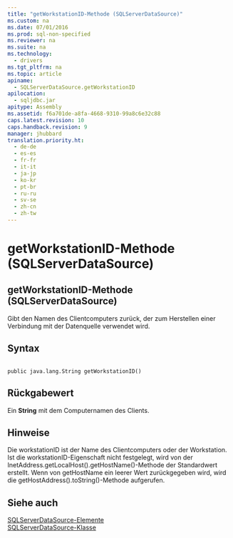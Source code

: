 ```yaml
---
title: "getWorkstationID-Methode (SQLServerDataSource)"
ms.custom: na
ms.date: 07/01/2016
ms.prod: sql-non-specified
ms.reviewer: na
ms.suite: na
ms.technology: 
  - drivers
ms.tgt_pltfrm: na
ms.topic: article
apiname: 
  - SQLServerDataSource.getWorkstationID
apilocation: 
  - sqljdbc.jar
apitype: Assembly
ms.assetid: f6a701de-a8fa-4668-9310-99a8c6e32c88
caps.latest.revision: 10
caps.handback.revision: 9
manager: jhubbard
translation.priority.ht: 
  - de-de
  - es-es
  - fr-fr
  - it-it
  - ja-jp
  - ko-kr
  - pt-br
  - ru-ru
  - sv-se
  - zh-cn
  - zh-tw
---
```

# getWorkstationID-Methode (SQLServerDataSource)
    
## getWorkstationID\-Methode \(SQLServerDataSource\)  
 Gibt den Namen des Clientcomputers zurück, der zum Herstellen einer Verbindung mit der Datenquelle verwendet wird.  
  
## Syntax  
  
```  
  
public java.lang.String getWorkstationID()  
```  
  
## Rückgabewert  
 Ein **String** mit dem Computernamen des Clients.  
  
## Hinweise  
 Die workstationID ist der Name des Clientcomputers oder der Workstation. Ist die workstationID\-Eigenschaft nicht festgelegt, wird von der InetAddress.getLocalHost\(\).getHostName\(\)\-Methode der Standardwert erstellt. Wenn von getHostName ein leerer Wert zurückgegeben wird, wird die getHostAddress\(\).toString\(\)\-Methode aufgerufen.  
  
## Siehe auch  
 [SQLServerDataSource-Elemente](../content/SQLServerDataSource-Members.md)   
 [SQLServerDataSource-Klasse](../content/SQLServerDataSource-Class.md)  
  
  